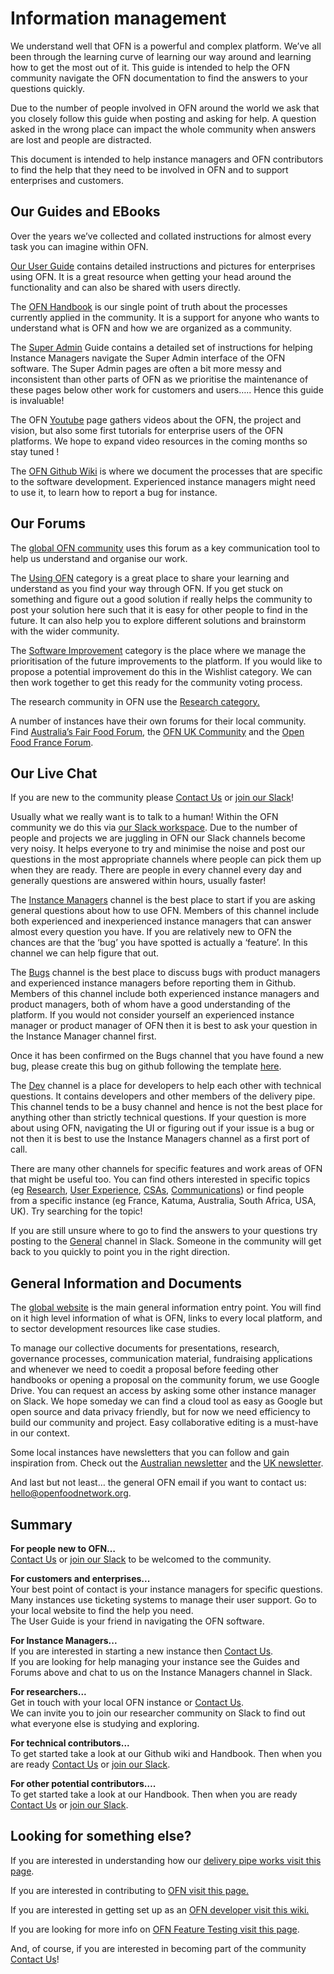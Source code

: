 # Information management

We understand well that OFN is a powerful and complex platform. We’ve all been through the learning curve of learning our way around and learning how to get the most out of it. This guide is intended to help the OFN community navigate the OFN documentation to find the answers to your questions quickly.

Due to the number of people involved in OFN around the world we ask that you closely follow this guide when posting and asking for help. A question asked in the wrong place can impact the whole community when answers are lost and people are distracted.

This document is intended to help instance managers and OFN contributors to find the help that they need to be involved in OFN and to support enterprises and customers.

## Our Guides and EBooks

Over the years we’ve collected and collated instructions for almost every task you can imagine within OFN.

[Our User Guide](https://guide.openfoodnetwork.org/) contains detailed instructions and pictures for enterprises using OFN. It is a great resource when getting your head around the functionality and can also be shared with users directly.  


The [OFN Handbook](https://ofn-user-guide.gitbook.io/ofn-handbook/) is our single point of truth about the processes currently applied in the community. It is a support for anyone who wants to understand what is OFN and how we are organized as a community.

The [Super Admin](https://ofn-user-guide.gitbook.io/ofn-super-admin-guide/) Guide contains a detailed set of instructions for helping Instance Managers navigate the Super Admin interface of the OFN software. The Super Admin pages are often a bit more messy and inconsistent than other parts of OFN as we prioritise the maintenance of these pages below other work for customers and users….. Hence this guide is invaluable!

The OFN [Youtube](https://www.youtube.com/channel/UClzHYZku5KNrDHU6tFfoipA/featured) page gathers videos about the OFN, the project and vision, but also some first tutorials for enterprise users of the OFN platforms. We hope to expand video resources in the coming months so stay tuned !

The [OFN Github Wiki](https://github.com/openfoodfoundation/openfoodnetwork/wiki) is where we document the processes that are specific to the software development. Experienced instance managers might need to use it, to learn how to report a bug for instance.

## Our Forums

The [global OFN community](http://community.openfoodnetwork.org) uses this forum as a key communication tool to help us understand and organise our work.

The [Using OFN](https://community.openfoodnetwork.org/c/using-ofn) category is a great place to share your learning and understand as you find your way through OFN. If you get stuck on something and figure out a good solution if really helps the community to post your solution here such that it is easy for other people to find in the future. It can also help you to explore different solutions and brainstorm with the wider community.

The [Software Improvement](https://community.openfoodnetwork.org/c/software-impovement) category is the place where we manage the prioritisation of the future improvements to the platform. If you would like to propose a potential improvement do this in the Wishlist category. We can then work together to get this ready for the community voting process.

The research community in OFN use the [Research category.](https://community.openfoodnetwork.org/c/research)

A number of instances have their own forums for their local community. Find [Australia’s Fair Food Forum](https://fairfoodforum.org.au), the [OFN UK Community](http://community.openfoodnetwork.org.uk) and the [Open Food France Forum](https://forums.openfoodfrance.org/).  


## Our Live Chat

If you are new to the community please [Contact Us](https://ofn-user-guide.gitbook.io/ofn-handbook/contact-us) or [join our Slack](https://join.slack.com/t/openfoodnetwork/shared_invite/enQtMzU2Mjk5MDc2MjA5LTM4ZTAzZjIwNzIxMmU5ODFiNWY1MTU2ZWUyNzQwNjdjNTY0N2VhY2UwOGU4ZmVjNzYyZDU2NjY3NzZkZmQwYjk)!

Usually what we really want is to talk to a human! Within the OFN community we do this via [our Slack workspace](https://openfoodnetwork.slack.com). Due to the number of people and projects we are juggling in OFN our Slack channels become very noisy. It helps everyone to try and minimise the noise and post our questions in the most appropriate channels where people can pick them up when they are ready. There are people in every channel every day and generally questions are answered within hours, usually faster!

The [Instance Managers](https://openfoodnetwork.slack.com/messages/CG7NJ966B) channel is the best place to start if you are asking general questions about how to use OFN. Members of this channel include both experienced and inexperienced instance managers that can answer almost every question you have. If you are relatively new to OFN the chances are that the ‘bug’ you have spotted is actually a ‘feature’. In this channel we can help figure that out.

The [Bugs](https://openfoodnetwork.slack.com/messages/CDLKH9MM0) channel is the best place to discuss bugs with product managers and experienced instance managers before reporting them in Github. Members of this channel include both experienced instance managers and product managers, both of whom have a good understanding of the platform. If you would not consider yourself an experienced instance manager or product manager of OFN then it is best to ask your question in the Instance Manager channel first. 

Once it has been confirmed on the Bugs channel that you have found a new bug, please create this bug on github following the template [here](https://github.com/openfoodfoundation/openfoodnetwork/issues/new).

The [Dev](https://openfoodnetwork.slack.com/messages/C2GQ45KNU) channel is a place for developers to help each other with technical questions. It contains developers and other members of the delivery pipe. This channel tends to be a busy channel and hence is not the best place for anything other than strictly technical questions. If your question is more about using OFN, navigating the UI or figuring out if your issue is a bug or not then it is best to use the Instance Managers channel as a first port of call.

There are many other channels for specific features and work areas of OFN that might be useful too. You can find others interested in specific topics \(eg [Research](https://openfoodnetwork.slack.com/messages/C9RLAHRF0), [User Experience](https://openfoodnetwork.slack.com/messages/CC5CW0AJW), [CSAs](https://openfoodnetwork.slack.com/messages/C8QG769DZ), [Communications](https://openfoodnetwork.slack.com/messages/C4LJU6M35)\) or find people from a specific instance \(eg France, Katuma, Australia, South Africa, USA, UK\). Try searching for the topic!

If you are still unsure where to go to find the answers to your questions try posting to the [General](https://openfoodnetwork.slack.com/messages/C02G54U7H) channel in Slack. Someone in the community will get back to you quickly to point you in the right direction.  


## General Information and Documents

The [global website](https://openfoodnetwork.org/) is the main general information entry point. You will find on it high level information of what is OFN, links to every local platform, and to sector development resources like case studies.

To manage our collective documents for presentations, research, governance processes, communication material, fundraising applications and whenever we need to coedit a proposal before feeding other handbooks or opening a proposal on the community forum, we use Google Drive. You can request an access by asking some other instance manager on Slack. We hope someday we can find a cloud tool as easy as Google but open source and data privacy friendly, but for now we need efficiency to build our community and project. Easy collaborative editing is a must-have in our context.

Some local instances have newsletters that you can follow and gain inspiration from. Check out the [Australian newsletter](https://openfoodnetwork.us13.list-manage.com/subscribe?u=6752bbf142dc0ebe3b69c4473&id=9074f025e3) and the [UK newsletter](https://about.openfoodnetwork.org.uk/sign-up-to-our-newsletter/).

And last but not least… the general OFN email if you want to contact us: [hello@openfoodnetwork.org](mailto:hello@openfoodnetwork.org).

## Summary

**For people new to OFN…**  
[Contact Us](https://ofn-user-guide.gitbook.io/ofn-handbook/contact-us) or [join our Slack](https://join.slack.com/t/openfoodnetwork/shared_invite/enQtMzU2Mjk5MDc2MjA5LTM4ZTAzZjIwNzIxMmU5ODFiNWY1MTU2ZWUyNzQwNjdjNTY0N2VhY2UwOGU4ZmVjNzYyZDU2NjY3NzZkZmQwYjk) to be welcomed to the community.

**For customers and enterprises...**  
Your best point of contact is your instance managers for specific questions. Many instances use ticketing systems to manage their user support. Go to your local website to find the help you need.  
The User Guide is your friend in navigating the OFN software.

**For Instance Managers...**  
If you are interested in starting a new instance then [Contact Us](https://ofn-user-guide.gitbook.io/ofn-handbook/contact-us).  
If you are looking for help managing your instance see the Guides and Forums above and chat to us on the Instance Managers channel in Slack.

**For researchers...**  
Get in touch with your local OFN instance or [Contact Us](https://ofn-user-guide.gitbook.io/ofn-handbook/contact-us).  
We can invite you to join our researcher community on Slack to find out what everyone else is studying and exploring.

**For technical contributors...**  
To get started take a look at our Github wiki and Handbook. Then when you are ready [Contact Us](https://ofn-user-guide.gitbook.io/ofn-handbook/contact-us) or [join our Slack](https://join.slack.com/t/openfoodnetwork/shared_invite/enQtMzU2Mjk5MDc2MjA5LTM4ZTAzZjIwNzIxMmU5ODFiNWY1MTU2ZWUyNzQwNjdjNTY0N2VhY2UwOGU4ZmVjNzYyZDU2NjY3NzZkZmQwYjk).  


**For other potential contributors….**  
To get started take a look at our Handbook. Then when you are ready [Contact Us](https://ofn-user-guide.gitbook.io/ofn-handbook/contact-us) or [join our Slack](https://join.slack.com/t/openfoodnetwork/shared_invite/enQtMzU2Mjk5MDc2MjA5LTM4ZTAzZjIwNzIxMmU5ODFiNWY1MTU2ZWUyNzQwNjdjNTY0N2VhY2UwOGU4ZmVjNzYyZDU2NjY3NzZkZmQwYjk).

## Looking for something else?

If you are interested in understanding how our [delivery pipe works visit this page](https://ofn-user-guide.gitbook.io/ofn-handbook/working-on-the-ofn-governance/how-do-we-prioritize-new-developments).

If you are interested in contributing to [OFN visit this page.](https://ofn-user-guide.gitbook.io/ofn-handbook/working-on-the-ofn-governance/team-organization/onboarding-process)

If you are interested in getting set up as an [OFN developer visit this wiki.](https://github.com/openfoodfoundation/openfoodnetwork/wiki)

If you are looking for more info on [OFN Feature Testing visit this page](https://github.com/openfoodfoundation/openfoodnetwork/wiki/Feature-Testing-Handbook).  


And, of course, if you are interested in becoming part of the community [Contact Us](https://ofn-user-guide.gitbook.io/ofn-handbook/contact-us)!

